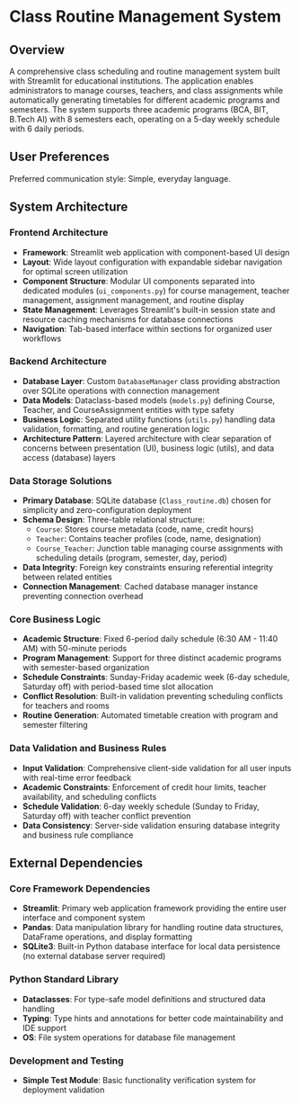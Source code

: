 # Class Routine Management System

## Overview

A comprehensive class scheduling and routine management system built with Streamlit for educational institutions. The application enables administrators to manage courses, teachers, and class assignments while automatically generating timetables for different academic programs and semesters. The system supports three academic programs (BCA, BIT, B.Tech AI) with 8 semesters each, operating on a 5-day weekly schedule with 6 daily periods.

## User Preferences

Preferred communication style: Simple, everyday language.

## System Architecture

### Frontend Architecture
- **Framework**: Streamlit web application with component-based UI design
- **Layout**: Wide layout configuration with expandable sidebar navigation for optimal screen utilization
- **Component Structure**: Modular UI components separated into dedicated modules (`ui_components.py`) for course management, teacher management, assignment management, and routine display
- **State Management**: Leverages Streamlit's built-in session state and resource caching mechanisms for database connections
- **Navigation**: Tab-based interface within sections for organized user workflows

### Backend Architecture
- **Database Layer**: Custom `DatabaseManager` class providing abstraction over SQLite operations with connection management
- **Data Models**: Dataclass-based models (`models.py`) defining Course, Teacher, and CourseAssignment entities with type safety
- **Business Logic**: Separated utility functions (`utils.py`) handling data validation, formatting, and routine generation logic
- **Architecture Pattern**: Layered architecture with clear separation of concerns between presentation (UI), business logic (utils), and data access (database) layers

### Data Storage Solutions
- **Primary Database**: SQLite database (`Class_routine.db`) chosen for simplicity and zero-configuration deployment
- **Schema Design**: Three-table relational structure:
  - `Course`: Stores course metadata (code, name, credit hours)
  - `Teacher`: Contains teacher profiles (code, name, designation)
  - `Course_Teacher`: Junction table managing course assignments with scheduling details (program, semester, day, period)
- **Data Integrity**: Foreign key constraints ensuring referential integrity between related entities
- **Connection Management**: Cached database manager instance preventing connection overhead

### Core Business Logic
- **Academic Structure**: Fixed 6-period daily schedule (6:30 AM - 11:40 AM) with 50-minute periods
- **Program Management**: Support for three distinct academic programs with semester-based organization
- **Schedule Constraints**: Sunday-Friday academic week (6-day schedule, Saturday off) with period-based time slot allocation
- **Conflict Resolution**: Built-in validation preventing scheduling conflicts for teachers and rooms
- **Routine Generation**: Automated timetable creation with program and semester filtering

### Data Validation and Business Rules
- **Input Validation**: Comprehensive client-side validation for all user inputs with real-time error feedback
- **Academic Constraints**: Enforcement of credit hour limits, teacher availability, and scheduling conflicts
- **Schedule Validation**: 6-day weekly schedule (Sunday to Friday, Saturday off) with teacher conflict prevention
- **Data Consistency**: Server-side validation ensuring database integrity and business rule compliance

## External Dependencies

### Core Framework Dependencies
- **Streamlit**: Primary web application framework providing the entire user interface and component system
- **Pandas**: Data manipulation library for handling routine data structures, DataFrame operations, and display formatting
- **SQLite3**: Built-in Python database interface for local data persistence (no external database server required)

### Python Standard Library
- **Dataclasses**: For type-safe model definitions and structured data handling
- **Typing**: Type hints and annotations for better code maintainability and IDE support
- **OS**: File system operations for database file management

### Development and Testing
- **Simple Test Module**: Basic functionality verification system for deployment validation